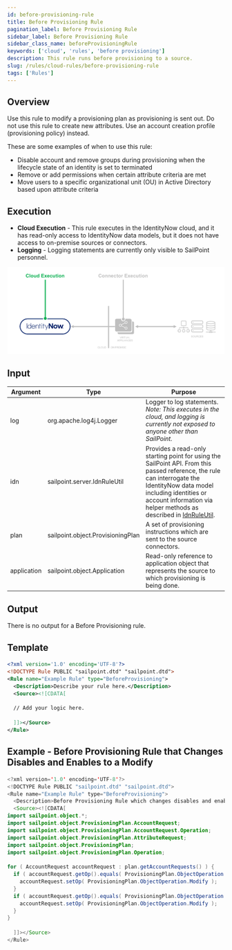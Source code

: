 ```yaml
---
id: before-provisioning-rule
title: Before Provisioning Rule
pagination_label: Before Provisioning Rule
sidebar_label: Before Provisioning Rule
sidebar_class_name: beforeProvisioningRule
keywords: ['cloud', 'rules', 'before provisioning']
description: This rule runs before provisioning to a source.
slug: /rules/cloud-rules/before-provisioning-rule
tags: ['Rules']
---
```


## Overview

Use this rule to modify a provisioning plan as provisioning is sent out. Do not use this rule to create new attributes. Use an account creation profile (provisioning policy) instead.

These are some examples of when to use this rule:

* Disable account and remove groups during provisioning when the lifecycle state of an identity is set to terminated
* Remove or add permissions when certain attribute criteria are met
* Move users to a specific organizational unit (OU) in Active Directory based upon attribute criteria

## Execution

- **Cloud Execution** - This rule executes in the IdentityNow cloud, and it has read-only access to IdentityNow data models, but it does not have access to on-premise sources or connectors.
- **Logging** - Logging statements are currently only visible to SailPoint personnel.

![Rule Execution](../img/cloud_execution.png)

## Input

| Argument | Type | Purpose |
| --- | --- | --- |
| log | org.apache.log4j.Logger | Logger to log statements. _Note: This executes in the cloud, and logging is currently not exposed to anyone other than SailPoint._ |
| idn | sailpoint.server.IdnRuleUtil | Provides a read-only starting point for using the SailPoint API. From this passed reference, the rule can interrogate the IdentityNow data model including identities or account information via helper methods as described in [IdnRuleUtil](../idn_rule_utility.md). |
| plan | sailpoint.object.ProvisioningPlan | A set of provisioning instructions which are sent to the source connectors. |
| application | sailpoint.object.Application | Read-only reference to application object that represents the source to which provisioning is being done. |

## Output

There is no output for a Before Provisioning rule.

## Template

```xml
<?xml version='1.0' encoding='UTF-8'?>
<!DOCTYPE Rule PUBLIC "sailpoint.dtd" "sailpoint.dtd">
<Rule name="Example Rule" type="BeforeProvisioning">
  <Description>Describe your rule here.</Description>
  <Source><![CDATA[

  // Add your logic here.

  ]]></Source>
</Rule>
```

## Example - Before Provisioning Rule that Changes Disables and Enables to a Modify

```java
<?xml version='1.0' encoding='UTF-8'?>
<!DOCTYPE Rule PUBLIC "sailpoint.dtd" "sailpoint.dtd">
<Rule name="Example Rule" type="BeforeProvisioning">
  <Description>Before Provisioning Rule which changes disables and enables to a modify.</Description>
  <Source><![CDATA[
import sailpoint.object.*;
import sailpoint.object.ProvisioningPlan.AccountRequest;
import sailpoint.object.ProvisioningPlan.AccountRequest.Operation;
import sailpoint.object.ProvisioningPlan.AttributeRequest;
import sailpoint.object.ProvisioningPlan;
import sailpoint.object.ProvisioningPlan.Operation;

for ( AccountRequest accountRequest : plan.getAccountRequests() ) {
  if ( accountRequest.getOp().equals( ProvisioningPlan.ObjectOperation.Disable ) ) {
    accountRequest.setOp( ProvisioningPlan.ObjectOperation.Modify );
  }
  if ( accountRequest.getOp().equals( ProvisioningPlan.ObjectOperation.Enable ) ) {
    accountRequest.setOp( ProvisioningPlan.ObjectOperation.Modify );
  }
}

  ]]></Source>
</Rule>
```
